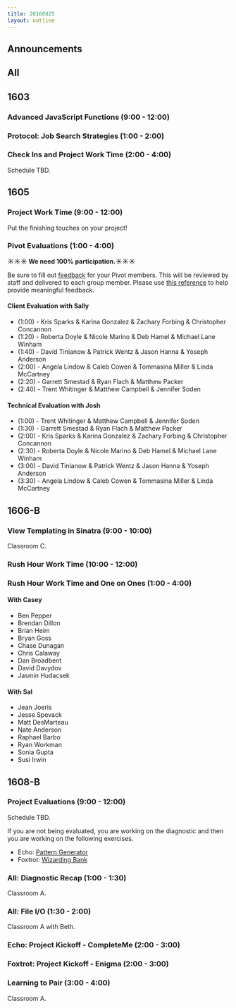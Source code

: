```yaml
---
title: 20160825
layout: outline
---
```


## Announcements

## All


## 1603

### Advanced JavaScript Functions (9:00 - 12:00)

### Protocol: Job Search Strategies (1:00 - 2:00)

### Check Ins and Project Work Time (2:00 - 4:00)

Schedule TBD.


## 1605

### Project Work Time (9:00 - 12:00)

Put the finishing touches on your project!

### Pivot Evaluations (1:00 - 4:00)

**☀☀☀ We need 100% participation.☀☀☀**

Be sure to fill out [feedback](https://docs.google.com/forms/d/e/1FAIpQLSeNkH3-bXEe20PYtaGE_laFww2L7854_vYzACWeZvWCKVamag/viewform#responses) for your Pivot members. This will be reviewed by staff and delivered to each group member. Please use [this reference](https://github.com/turingschool/lesson_plans/blob/master/ruby_03-professional_rails_applications/the-pivot-week-2-retro.md) to help provide meaningful feedback.

#### Client Evaluation with Sally

* (1:00) - Kris Sparks & Karina Gonzalez & Zachary Forbing & Christopher Concannon
* (1:20) - Roberta Doyle & Nicole Marino & Deb Hamel & Michael Lane Winham
* (1:40) - David Tinianow & Patrick Wentz & Jason Hanna & Yoseph Anderson
* (2:00) - Angela Lindow & Caleb Cowen & Tommasina Miller & Linda McCartney
* (2:20) - Garrett Smestad & Ryan Flach & Matthew Packer
* (2:40) - Trent Whitinger & Matthew Campbell & Jennifer Soden

#### Technical Evaluation with Josh

* (1:00) - Trent Whitinger & Matthew Campbell & Jennifer Soden
* (1:30) - Garrett Smestad & Ryan Flach & Matthew Packer
* (2:00) - Kris Sparks & Karina Gonzalez & Zachary Forbing & Christopher Concannon
* (2:30) - Roberta Doyle & Nicole Marino & Deb Hamel & Michael Lane Winham
* (3:00) - David Tinianow & Patrick Wentz & Jason Hanna & Yoseph Anderson
* (3:30) - Angela Lindow & Caleb Cowen & Tommasina Miller & Linda McCartney


## 1606-B

### View Templating in Sinatra (9:00 - 10:00)

Classroom C.

### Rush Hour Work Time (10:00 - 12:00)

### Rush Hour Work Time and One on Ones (1:00 - 4:00)

#### With Casey

* Ben Pepper
* Brendan Dillon
* Brian Heim
* Bryan Goss
* Chase Dunagan
* Chris Calaway
* Dan Broadbent
* David Davydov
* Jasmin Hudacsek

#### With Sal

* Jean Joeris
* Jesse Spevack
* Matt DesMarteau
* Nate Anderson
* Raphael Barbo
* Ryan Workman
* Sonia Gupta
* Susi Irwin

## 1608-B

### Project Evaluations (9:00 - 12:00)

Schedule TBD.

If you are not being evaluated, you are working on the diagnostic and then you
are working on the following exercises.

* Echo: [Pattern Generator]()
* Foxtrot: [Wizarding Bank]()

### All: Diagnostic Recap (1:00 - 1:30)

Classroom A.

### All: File I/O (1:30 - 2:00)

Classroom A with Beth.

### Echo: Project Kickoff - CompleteMe (2:00 - 3:00)

### Foxtrot: Project Kickoff - Enigma (2:00 - 3:00)

### Learning to Pair (3:00 - 4:00)

Classroom A.
